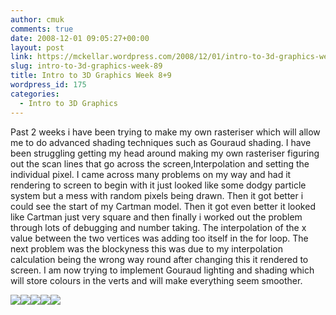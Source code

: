 ```yaml
---
author: cmuk
comments: true
date: 2008-12-01 09:05:27+00:00
layout: post
link: https://mckellar.wordpress.com/2008/12/01/intro-to-3d-graphics-week-89/
slug: intro-to-3d-graphics-week-89
title: Intro to 3D Graphics Week 8+9
wordpress_id: 175
categories:
  - Intro to 3D Graphics
---
```


Past 2 weeks i have been trying to make my own rasteriser which will allow me to do advanced shading techniques such as Gouraud shading. I have been struggling getting my head around making my own rasteriser figuring out the scan lines that go across the screen,Interpolation and setting the individual pixel. I came across many problems on my way and had it rendering to screen to begin with it just looked like some dodgy particle system but a mess with random pixels being drawn. Then it got better i could see the start of my Cartman model. Then it got even better it looked like Cartman just very square and then finally i worked out the problem through lots of debugging and number taking. The interpolation of the x value between the two vertices was adding too itself in the for loop. The next problem was the blockyness this was due to my interpolation calculation being the wrong way round after changing this it rendered to screen. I am now trying to implement Gouraud lighting and shading which will store colours in the verts and will make everything seem smoother.

[![](http://i81.photobucket.com/albums/j223/CMUK/mess.png)](http://i81.photobucket.com/albums/j223/CMUK/mess.png)[![](http://i81.photobucket.com/albums/j223/CMUK/mess2.png)](http://i81.photobucket.com/albums/j223/CMUK/mess2.png)[![](http://i81.photobucket.com/albums/j223/CMUK/mess3.png)](http://i81.photobucket.com/albums/j223/CMUK/mess3.png)[![](http://i81.photobucket.com/albums/j223/CMUK/mess5.png)](http://i81.photobucket.com/albums/j223/CMUK/mess5.png)[![](http://i81.photobucket.com/albums/j223/CMUK/mess6.png)](http://i81.photobucket.com/albums/j223/CMUK/mess6.png)
